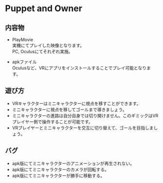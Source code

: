 # Puppet and Owner

## 内容物
* PlayMovie  
実機にてプレイした映像となります。  
PC, Oculusにてそれぞれ実施。  

* apkファイル  
Oculusなど、VRにアプリをインストールすることでプレイ可能となります。  

## 遊び方
* VRキャラクターはミニキャラクターに視点を移すことができます。
* ミニキャラクターに視点を移してゴールまで導きましょう。
* ミニキャラクターの進路は自分自身では切り開けません。このギミックはVRプレイヤー側で操作することが可能です。
* VRプレイヤーとミニキャラクターを交互に切り替えて、ゴールを目指しましょう。

## バグ
* apk版にてミニキャラクターのアニメーションが再生されない。  
* apk版にてミニキャラクターのカメラが回転する。
* apk版にてミニキャラクターが勝手に移動する。  
